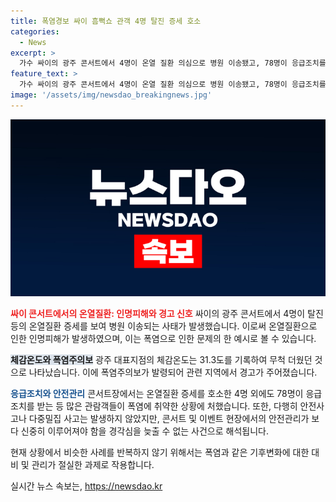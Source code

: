 ```yaml
---
title: 폭염경보 싸이 흠뻑쇼 관객 4명 탈진 증세 호소
categories:
  - News
excerpt: >
  가수 싸이의 광주 콘서트에서 4명이 온열 질환 의심으로 병원 이송됐고, 78명이 응급조치를 받았다. 다행히 안전사고는 없었으며, 체감온도가 31.3도인 가운데 일어난 이 사건은 폭염 경보가 발효된 지역에서 발생했다. 관련 지역은 폭염주의보로 상태가 낮아졌다. 요약문을 보고 더 읽고 싶을 만한 정보가 있는지 확인해보세요!
feature_text: >
  가수 싸이의 광주 콘서트에서 4명이 온열 질환 의심으로 병원 이송됐고, 78명이 응급조치를 받았다. 다행히 안전사고는 없었으며, 체감온도가 31.3도인 가운데 일어난 이 사건은 폭염 경보가 발효된 지역에서 발생했다. 관련 지역은 폭염주의보로 상태가 낮아졌다. 요약문을 보고 더 읽고 싶을 만한 정보가 있는지 확인해보세요!
image: '/assets/img/newsdao_breakingnews.jpg'
---
```


<p><img src="/assets/img/newsdao_breakingnews.jpg" alt="pcversion 속보" /></p>

<p><b><span style="color: #ee2323;">싸이 콘서트에서의 온열질환: 인명피해와 경고 신호</span></b>
싸이의 광주 콘서트에서 4명이 탈진 등의 온열질환 증세를 보여 병원 이송되는 사태가 발생했습니다. 이로써 온열질환으로 인한 인명피해가 발생하였으며, 이는 폭염으로 인한 문제의 한 예시로 볼 수 있습니다.</p>

<p><b><span style="background-color: #21538527;">체감온도와 폭염주의보</span></b>
광주 대표지점의 체감온도는 31.3도를 기록하여 무척 더웠던 것으로 나타났습니다. 이에 폭염주의보가 발령되어 관련 지역에서 경고가 주어졌습니다.</p>

<p><b><span style="color: #1a5490;">응급조치와 안전관리</span></b>
콘서트장에서는 온열질환 증세를 호소한 4명 외에도 78명이 응급조치를 받는 등 많은 관람객들이 폭염에 취약한 상황에 처했습니다. 또한, 다행히 안전사고나 다중밀집 사고는 발생하지 않았지만, 콘서트 및 이벤트 현장에서의 안전관리가 보다 신중히 이루어져야 함을 경각심을 늦출 수 없는 사건으로 해석됩니다. </p>

<p>현재 상황에서 비슷한 사례를 반복하지 않기 위해서는 폭염과 같은 기후변화에 대한 대비 및 관리가 절실한 과제로 작용합니다.</p>
실시간 뉴스 속보는, <a href="https://newsdao.kr" rel="dofollow">https://newsdao.kr</a>


